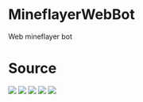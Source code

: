 # MineflayerWebBot
 Web mineflayer bot
# Source
<img src="https://img.shields.io/badge/HTML-black?style=for-the-badge&logo=HTML5&logoColor=E34F26"/>
<img src="https://img.shields.io/badge/CSS-black?style=for-the-badge&logo=CSS3&logoColor=1572B6"/>
<img src="https://img.shields.io/badge/JAVASCRIPT-black?style=for-the-badge&logo=JavaScript&logoColor=F7DF1E"/>
<img src="https://img.shields.io/badge/PYTHON-black?style=for-the-badge&logo=python&logoColor=gold"/>
<img src="https://img.shields.io/badge/GIT-black?style=for-the-badge&logo=GIT&logoColor=F05032"/>